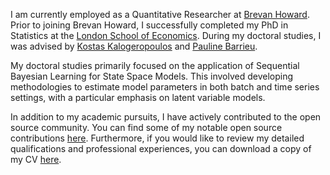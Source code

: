 I am currently employed as a Quantitative Researcher at [Brevan Howard](https://www.brevanhoward.com/). Prior to joining Brevan Howard, I successfully completed my PhD in Statistics at the [London School of Economics](http://www.lse.ac.uk/). During my doctoral studies, I was advised by [Kostas Kalogeropoulos](http://www.lse.ac.uk/Statistics/People/Dr-Kostas-Kalogeropoulos) and [Pauline Barrieu](http://stats.lse.ac.uk/barrieu/). 

My doctoral studies primarily focused on the application of Sequential Bayesian Learning for State Space Models. This involved developing methodologies to estimate model parameters in both batch and time series settings, with a particular emphasis on latent variable models.

In addition to my academic pursuits, I have actively contributed to the open source community. You can find some of my notable open source contributions [here](https://paschermayr.github.io/#opensource). Furthermore, if you would like to review my detailed qualifications and professional experiences, you can download a copy of my CV [here](uploads/resume.pdf).
